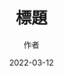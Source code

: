 ---
title: '標題'
thumbnails: '[]'
author: '作者'
date: '2022-03-12'
content: '<p>wwwwde12</p>
<p><img src="https://raw.githubusercontent.com/Yhuang4881/cms-content-stage/main/content/resources/images/1647038179129-2048-1536-6.%E6%AD%A3%E6%83%A0%E9%A3%9F%E5%93%81.JPG" alt="1647038179129-2048-1536-6.正惠食品" style="height: undefined;width: undefined"/></p>
<p>3</p>
'
---